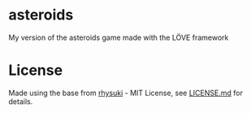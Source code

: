 # asteroids
My version of the asteroids game made with the LÖVE framework 

# License
Made using the base from [rhysuki](https://github.com/rhysuki/love-godot-base) - MIT License, see [LICENSE.md](/LICENSE.md) for details.
